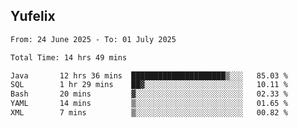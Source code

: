 ## Yufelix

<!--START_SECTION:waka-->

```txt
From: 24 June 2025 - To: 01 July 2025

Total Time: 14 hrs 49 mins

Java       12 hrs 36 mins  █████████████████████▒░░░   85.03 %
SQL        1 hr 29 mins    ██▓░░░░░░░░░░░░░░░░░░░░░░   10.11 %
Bash       20 mins         ▓░░░░░░░░░░░░░░░░░░░░░░░░   02.33 %
YAML       14 mins         ▒░░░░░░░░░░░░░░░░░░░░░░░░   01.65 %
XML        7 mins          ▒░░░░░░░░░░░░░░░░░░░░░░░░   00.82 %
```

<!--END_SECTION:waka-->

